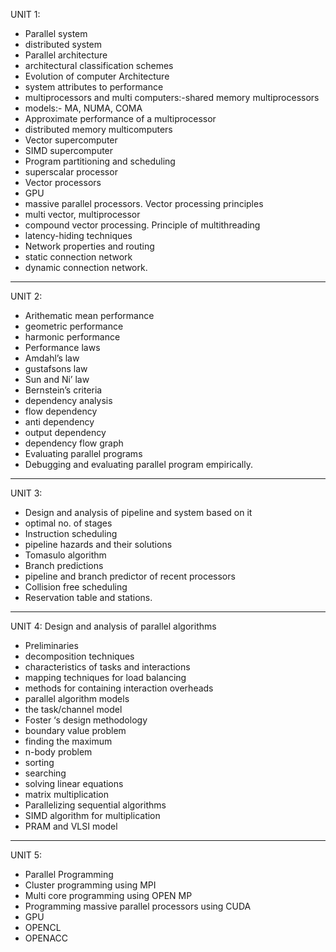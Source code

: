UNIT 1:

- Parallel system
- distributed system
- Parallel architecture
- architectural classification schemes
- Evolution of computer Architecture
- system attributes to performance
- multiprocessors and multi computers:-shared memory multiprocessors
- models:- MA, NUMA, COMA
- Approximate performance of a multiprocessor
- distributed memory multicomputers
- Vector supercomputer
- SIMD supercomputer
- Program partitioning and scheduling
- superscalar processor
- Vector processors
- GPU
- massive parallel processors. Vector processing principles
- multi vector, multiprocessor
- compound vector processing. Principle of multithreading
- latency-hiding techniques
- Network properties and routing
- static connection network
- dynamic connection network.

---

UNIT 2:

- Arithematic mean performance
- geometric performance
- harmonic performance
- Performance laws
- Amdahl’s law
- gustafsons law
- Sun and Ni’ law
- Bernstein’s criteria
- dependency analysis
- flow dependency
- anti dependency
- output dependency
- dependency flow graph
- Evaluating parallel programs
- Debugging and evaluating parallel program empirically.

---

UNIT 3:

- Design and analysis of pipeline and system based on it
- optimal no. of stages
- Instruction scheduling
- pipeline hazards and their solutions
- Tomasulo algorithm
- Branch predictions
- pipeline and branch predictor of recent processors
- Collision free scheduling
- Reservation table and stations.

---

UNIT 4: Design and analysis of parallel algorithms

- Preliminaries
- decomposition techniques
- characteristics of tasks and interactions
- mapping techniques for load balancing
- methods for containing interaction overheads
- parallel algorithm models
- the task/channel model
- Foster ‘s design methodology
- boundary value problem
- finding the maximum
- n-body problem
- sorting
- searching
- solving linear equations
- matrix multiplication
- Parallelizing sequential algorithms
- SIMD algorithm for multiplication
- PRAM and VLSI model

---

UNIT 5:

- Parallel Programming
- Cluster programming using MPI
- Multi core programming using OPEN MP
- Programming massive parallel processors using CUDA
- GPU
- OPENCL
- OPENACC
